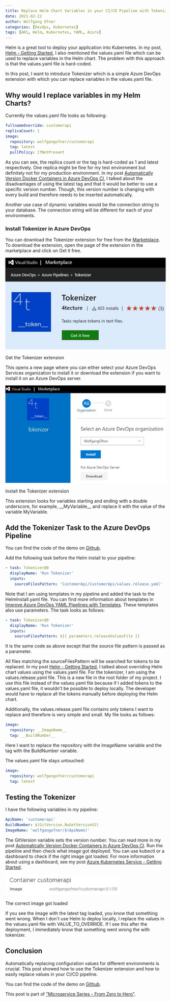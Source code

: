```yaml
---
title: Replace Helm Chart Variables in your CI/CD Pipeline with Tokenizer
date: 2021-02-22
author: Wolfgang Ofner
categories: [DevOps, Kubernetes]
tags: [AKS, Helm, Kubernetes, YAML, Azure]
---
```


Helm is a great tool to deploy your application into Kubernetes. In my post, [Helm - Getting Started](/helm-getting-started), I also mentioned the values.yaml file which can be used to replace variables in the Helm chart. The problem with this approach is that the values.yaml file is hard-coded.

In this post, I want to introduce Tokenizer which is a simple Azure DevOps extension with which you can replace variables in the values.yaml file. 

## Why would I replace variables in my Helm Charts?

Currently the values.yaml file looks as following:

```yaml
fullnameOverride: customerapi
replicaCount: 1
image:
  repository: wolfgangofner/customerapi
  tag: latest
  pullPolicy: IfNotPresent
```

As you can see, the replica count or the tag is hard-coded as 1 and latest respectively. One replica might be fine for my test environment but definitely not for my production environment. In my post [Automatically Version Docker Containers in Azure DevOps CI](/automatically-version-docker-container), I talked about the disadvantages of using the latest tag and that it would be better to use a specific version number. Though, this version number is changing with every build and therefore needs to be inserted automatically.

Another use case of dynamic variables would be the connection string to your database. The connection string will be different for each of your environments. 

### Install Tokenizer in Azure DevOps

You can download the Tokenizer extension for free from the [Marketplace](https://marketplace.visualstudio.com/items?itemName=4tecture.Tokenizer). To download the extension, open the page of the extension in the marketplace and click on Get it free.

<div class="col-12 col-sm-10 aligncenter">
  <a href="/assets/img/posts/2021/02/Get-the-Tokenizer-extension.jpg"><img loading="lazy" src="/assets/img/posts/2021/02/Get-the-Tokenizer-extension.jpg" alt="Get the Tokenizer extension" /></a>
  
  <p>
   Get the Tokenizer extension
  </p>
</div>

This opens a new page where you can either select your Azure DevOps Services organization to install it or download the extension if you want to install it on an Azure DevOps server.

<div class="col-12 col-sm-10 aligncenter">
  <a href="/assets/img/posts/2021/02/Install-the-Tokenizer-extension.jpg"><img loading="lazy" src="/assets/img/posts/2021/02/Install-the-Tokenizer-extension.jpg" alt="Install the Tokenizer extension" /></a>
  
  <p>
   Install the Tokenizer extension
  </p>
</div>

This extension looks for variables starting and ending with a double underscore, for example, \_\_MyVariable\_\_ and replace it with the value of the variable MyVariable.

## Add the Tokenizer Task to the Azure DevOps Pipeline

You can find the code of the demo on <a href="https://github.com/WolfgangOfner/MicroserviceDemo/blob/master/CustomerApi/pipelines" target="_blank" rel="noopener noreferrer">Github</a>.

Add the following task before the Helm install to your pipeline:

```yaml
- task: Tokenizer@0
  displayName: 'Run Tokenizer'
  inputs:
    sourceFilesPattern: 'CustomerApi/CustomerApi/values.release.yaml'
```

Note that I am using templates in my pipeline and added the task to the HelmInstall.yaml file. You can find more information about templates in [Improve Azure DevOps YAML Pipelines with Templates](/improve-azure-devops-pipelines-templates). These templates also use parameters. The task looks as follows:

```yaml
- task: Tokenizer@0
  displayName: 'Run Tokenizer'
  inputs:
    sourceFilesPattern: ${{ parameters.releaseValuesFile }}
```

It is the same code as above except that the source file pattern is passed as a parameter.

All files matching the sourceFilesPattern will be searched for tokens to be replaced. In my post [Helm - Getting Started](/helm-getting-started), I talked about overriding Helm chart values using the values.yaml file. For the tokenizer, I am using the values.release.yaml file. This is a new file in the root folder of my project. I use this file instead of the values.yaml file because if I added tokens to the values.yaml file, it wouldn't be possible to deploy locally. The developer would have to replace all the tokens manually before deploying the Helm chart.

Additionally, the values.release.yaml file contains only tokens I want to replace and therefore is very simple and small. My file looks as follows:

```yaml
image:
  repository: __ImageName__
  tag: __BuildNumber__
```

Here I want to replace the repository with the ImageName variable and the tag with the BuildNumber variable. 

The values.yaml file stays untouched:

```yaml
image:
  repository: wolfgangofner/customerapi
  tag: latest
```

## Testing the Tokenizer

I have the following variables in my pipeline:

```yaml
ApiName: 'customerapi'
BuildNumber: $(GitVersion.NuGetVersionV2)
ImageName: 'wolfgangofner/$(ApiName)'
```

The GitVersion variable sets the version number. You can read more in my post [Automatically Version Docker Containers in Azure DevOps CI](/automatically-version-docker-container). Run the pipeline and then check what image got deployed. You can use kubectl or a dashboard to check if the right image got loaded. For more information about using a dashboard, see my post [Azure Kubernetes Service - Getting Started](/azure-kubernetes-service-getting-started). 

<div class="col-12 col-sm-10 aligncenter">
  <a href="/assets/img/posts/2021/02/The-correct-image-got-loaded.jpg"><img loading="lazy" src="/assets/img/posts/2021/02/The-correct-image-got-loaded.jpg" alt="The correct image got loaded" /></a>
  
  <p>
   The correct image got loaded
  </p>
</div>

If you see the image with the latest tag loaded, you know that something went wrong. When I don't use Helm to deploy locally, I replace the values in the values.yaml file with VALUE_TO_OVERRIDE. If I see this after the deployment, I immediately know that something went wrong the with tokenizer.

## Conclusion

Automatically replacing configuration values for different environments is crucial. This post showed how to use the Tokenizer extension and how to easily replace values in your CI/CD pipeline.

You can find the code of the demo on <a href="https://github.com/WolfgangOfner/MicroserviceDemo" target="_blank" rel="noopener noreferrer">Github</a>.

This post is part of ["Microservice Series - From Zero to Hero"](/microservice-series-from-zero-to-hero).